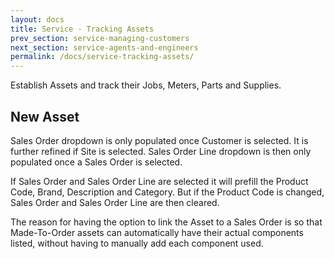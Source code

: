 ```yaml
---
layout: docs
title: Service - Tracking Assets
prev_section: service-managing-customers
next_section: service-agents-and-engineers
permalink: /docs/service-tracking-assets/
---
```


Establish Assets and track their Jobs, Meters, Parts and Supplies.

## New Asset

Sales Order dropdown is only populated once Customer is selected. It is further refined if Site is selected. Sales Order Line dropdown is then only populated once a Sales Order is selected.

If Sales Order and Sales Order Line are selected it will prefill the Product Code, Brand, Description and Category. But if the Product Code is changed, Sales Order and Sales Order Line are then cleared.

The reason for having the option to link the Asset to a Sales Order is so that Made-To-Order assets can automatically have their actual components listed, without having to manually add each component used.
